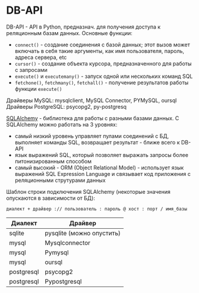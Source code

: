 # DB-API
DB-API - API в Python, предназнач. для получения доступа к реляционным базам
данных.
Основные функции:
- `connect()` - создание соединения с базой данных; этот вызов может включать 
в себя такие аргументы, как имя пользователя, пароль, адреса сервера, etc
- `cursor()` - создание объекта курсора, предназначенного для работы с запросами
- `execute()` и `executemany()` - запуск одной или нескольких команд SQL
- `fetchone()`, `fetchmany()`, `fetchall()` - получение результатов работы функции 
`execute()`

Драйверы MySQL: mysqlclient, MySQL Connector, PYMySQL, oursql
Драйверы PostgreSQL: psycopg2, py-postgresq

[SQLAlchemy](http://www.sqlalchemy.org) - библиотека для работы с разными базами 
данных.
С SQLAlchemy можно работать на 3 уровнях:
- самый низкий уровень управляет пулами соединений с БД, выполняет команды SQL,
возвращает результат - ближе всего к DB-API
- язык выражений SQL, который позволяет выражать запросы более питонизированным
способом
- самый высокий - ORM (Object Relational Model) - использует язык выражений
SQL Expression Language и связывает код приложения с реляционными струтурами
данных

Шаблон строки подключения SQLAlchemy (некоторые значения опускаются в зависимости
от БД):
```
диалект + драйвер :// пользователь : пароль @ хост : порт / имя_базы
```

| Диалект | Драйвер |
| ------- | ------- |
| sqlite | pysqlite (можно опустить) |
| mysql | Mysqlconnector |
| mysql | Pymysql |
| mysql | oursql |
| postgresql | psycopg2 |
| postgresql | Pypostgresql |

